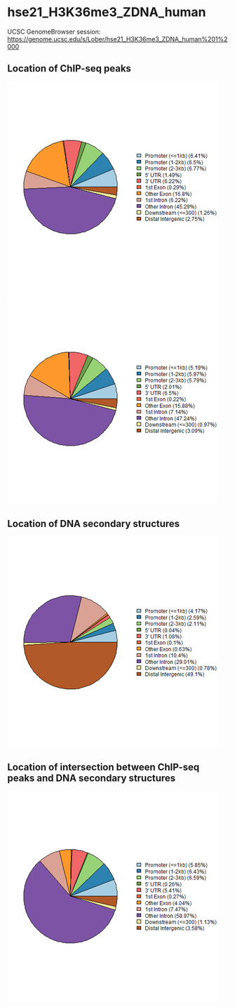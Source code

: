 # hse21_H3K36me3_ZDNA_human

UCSC GenomeBrowser session: https://genome.ucsc.edu/s/Lober/hse21_H3K36me3_ZDNA_human%201%2000

## Location of ChIP-seq peaks
![alt text](https://raw.githubusercontent.com/LOBER2814/hse21_H3K36me3_ZDNA_human/main/images/chip_seeker.H3K36me3_K562.ENCFF901ACN.hg19.filtered.plotAnnoPie.png)
![alt text](https://raw.githubusercontent.com/LOBER2814/hse21_H3K36me3_ZDNA_human/main/images/chip_seeker.H3K36me3_K562.ENCFF903ZMQ.hg19.filtered.plotAnnoPie.png)

## Location of DNA secondary structures
![alt text](https://raw.githubusercontent.com/LOBER2814/hse21_H3K36me3_ZDNA_human/main/images/chip_seeker.zhunt.plotAnnoPie.png)

## Location of intersection between ChIP-seq peaks and DNA secondary structures
![alt text](https://raw.githubusercontent.com/LOBER2814/hse21_H3K36me3_ZDNA_human/main/images/chip_seeker.H3K36me3_K562.intersect_with_zhunt.plotAnnoPie.png)

